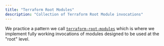 ```yaml
---
title: "Terraform Root Modules"
description: "Collection of Terraform Root Module invocations"
---
```


We practice a pattern we call [`terraform-root-modules`](https://github.com/cloudposse/terraform-root-modules/) which is where we implement fully working invocations of modules designed to be used at the "root" level. 


